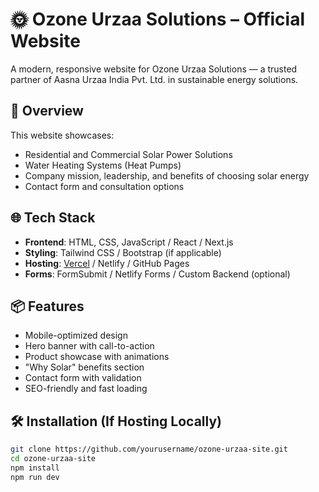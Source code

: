 # 🌞 Ozone Urzaa Solutions – Official Website

A modern, responsive website for Ozone Urzaa Solutions — a trusted partner of Aasna Urzaa India Pvt. Ltd. in sustainable energy solutions.

## 🚀 Overview

This website showcases:
- Residential and Commercial Solar Power Solutions
- Water Heating Systems (Heat Pumps)
- Company mission, leadership, and benefits of choosing solar energy
- Contact form and consultation options

## 🌐 Tech Stack

- **Frontend**: HTML, CSS, JavaScript / React / Next.js
- **Styling**: Tailwind CSS / Bootstrap (if applicable)
- **Hosting**: [Vercel](https://vercel.com) / Netlify / GitHub Pages
- **Forms**: FormSubmit / Netlify Forms / Custom Backend (optional)

## 📦 Features

- Mobile-optimized design
- Hero banner with call-to-action
- Product showcase with animations
- "Why Solar" benefits section
- Contact form with validation
- SEO-friendly and fast loading

## 🛠️ Installation (If Hosting Locally)

```bash
git clone https://github.com/yourusername/ozone-urzaa-site.git
cd ozone-urzaa-site
npm install
npm run dev
